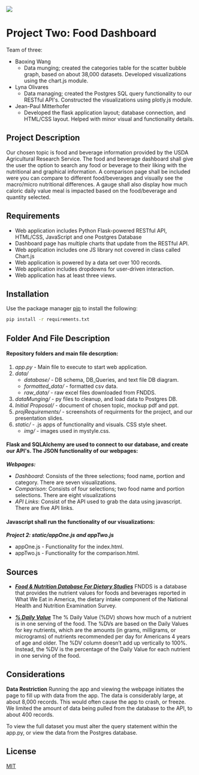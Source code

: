 
![](https://www.pinclipart.com/picdir/big/267-2678052_healthy-food-clipart-cute-png-download.png)

# Project Two: Food Dashboard

Team of three:
* Baoxing Wang 
    * Data munging; created the categories table for the scatter bubble graph, based on about 38,000 datasets. Developed visualizations using the chart.js module.
* Lyna Olivares
    * Data managing; created the Postgres SQL query functionality to our RESTful API's. Constructed the visualizations using plotly.js module.
* Jean-Paul Mitterhofer
    * Developed the flask application layout; database connection, and HTML/CSS layout. Helped with minor visual and functionality details.

## Project Description

Our chosen topic is food and beverage information provided by the USDA Agricultural Research Service. The food and beverage dashboard shall give the user the option to search any food or beverage to their liking with the nutritional and graphical information. A comparison page shall be included were you can compare to different food/beverages and visually see the macro/micro nutritional differences. A gauge shall also display how much caloric daily value meal is impacted based on the food/beverage and quantity selected.

 ## Requirements
* Web application includes Python Flask-powered RESTful API, HTML/CSS, JavaScript and one Postgres Database
* Dashboard page has multiple charts that update from the RESTful API.
* Web application includes one JS library not covered in class called Chart.js
* Web application is powered by a data set over 100 records.
* Web application includes dropdowns for user-driven interaction.
* Web application has at least three views.

## Installation

Use the package manager [pip](https://pip.pypa.io/en/stable/) to install the following:

```bash
pip install -r requirements.txt
```

## Folder And File Description

#### Repository folders and main file descrption:
1. *app.py* - Main file to execute to start web application.
2. *data/*
    * *database/* - DB schema, DB_Queries, and text file DB diagram.
    *  *formatted_data/* - formatted csv data.
    * *raw_data/* - raw excel files downloaded from FNDDS.
3. *dataMunging/* - py files to cleanup, and load data to Postgres DB.
4. *Initial Proposal/* - document of chosen topic, mockup pdf and ppt.
5. *projRequirements/* - screenshots of requirments for the project, and our presentation slides.
6. *static/* - .js apps of functionality and visuals. CSS style sheet.
    * *img/* - images used in mystyle.css.


#### Flask and SQLAlchemy are used to connect to our database, and create our API's. The JSON functionality of our webpages:
***Webpages:***

* *Dashboard*: Consists of the three selections; food name, portion and category. There are seven visualizations.
* *Comparison*: Consists of four selections; two food name and portion selections. There are eight visualizations 
* *API Links*: Consist of the API used to grab the data using javascript. There are five API links.

#### Javascript shall run the functionality of our visualizations:
***Project 2: static/appOne.js and appTwo.js***

* appOne.js - Functionality for the index.html.
* appTwo.js - Functionality for the comparison.html.


## Sources
* [***Food & Nutrition Database For Dietary Studies***](https://www.ars.usda.gov/northeast-area/beltsville-md-bhnrc/beltsville-human-nutrition-research-center/food-surveys-research-group/docs/fndds-download-databases/)
 FNDDS is a database that provides the nutrient values for foods and beverages reported in What We Eat in America, the dietary intake component of the National Health and Nutrition Examination Survey.

 * [***% Daily Value***](https://www.accessdata.fda.gov/scripts/InteractiveNutritionFactsLabel/pdv.html)
 The % Daily Value (%DV) shows how much of a nutrient is in one serving of the food. The %DVs are based on the Daily Values for key nutrients, which are the amounts (in grams, milligrams, or micrograms) of nutrients recommended per day for Americans 4 years of age and older. The %DV column doesn’t add up vertically to 100%. Instead, the %DV is the percentage of the Daily Value for each nutrient in one serving of the food.


## Considerations
**Data Restriction**
Running the app and viewing the webpage initiates the page to fill up with data from the app. The data is considerably large, at about 8,000 records. This would often cause the app to crash, or freeze. We limited the amount of data being pulled from the database to the API, to about 400 records. 

To view the full dataset you must alter the query statement within the app.py, or view the data from the Postgres database.

## License
[MIT](https://choosealicense.com/licenses/mit/)